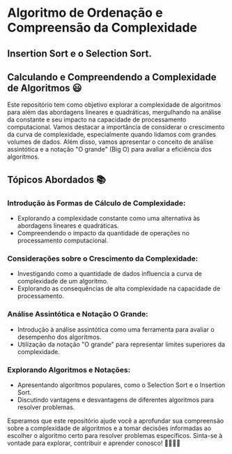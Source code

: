 # Algoritmo de Ordenação e Compreensão da Complexidade

## Insertion Sort e o Selection Sort.

## Calculando e Compreendendo a Complexidade de Algoritmos 😃
Este repositório tem como objetivo explorar a complexidade de algoritmos para além das abordagens lineares e quadráticas, mergulhando na análise da constante e seu impacto na capacidade de processamento computacional. Vamos destacar a importância de considerar o crescimento da curva de complexidade, especialmente quando lidamos com grandes volumes de dados. Além disso, vamos apresentar o conceito de análise assintótica e a notação "O grande" (Big O) para avaliar a eficiência dos algoritmos.

## Tópicos Abordados 📚
### Introdução às Formas de Cálculo de Complexidade:
- Explorando a complexidade constante como uma alternativa às abordagens lineares e quadráticas.
- Compreendendo o impacto da quantidade de operações no processamento computacional.

### Considerações sobre o Crescimento da Complexidade:
- Investigando como a quantidade de dados influencia a curva de complexidade de um algoritmo.
- Explorando as consequências de alta complexidade na capacidade de processamento.

### Análise Assintótica e Notação O Grande:
- Introdução à análise assintótica como uma ferramenta para avaliar o desempenho dos algoritmos.
- Utilização da notação "O grande" para representar limites superiores da complexidade.

### Explorando Algoritmos e Notações:
- Apresentando algoritmos populares, como o Selection Sort e o Insertion Sort.
- Discutindo vantagens e desvantagens de diferentes algoritmos para resolver problemas.

Esperamos que este repositório ajude você a aprofundar sua compreensão sobre a complexidade de algoritmos e a tomar decisões informadas ao escolher o algoritmo certo para resolver problemas específicos. Sinta-se à vontade para explorar, contribuir e aprender conosco! 👨‍💻👩‍💻

